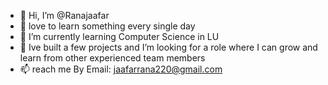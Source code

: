 - 👋 Hi, I’m @Ranajaafar
- 👀 love to learn something every single day 
- 🌱 I’m currently learning Computer Science in LU
- 💞️ Ive built a few projects and I’m looking for a role where I can grow and learn from other experienced team members
- 📫 reach me By Email: jaafarrana220@gmail.com 

<!---
Ranajaafar/Ranajaafar is a ✨ special ✨ repository because its `README.md` (this file) appears on your GitHub profile.
You can click the Preview link to take a look at your changes.
--->
